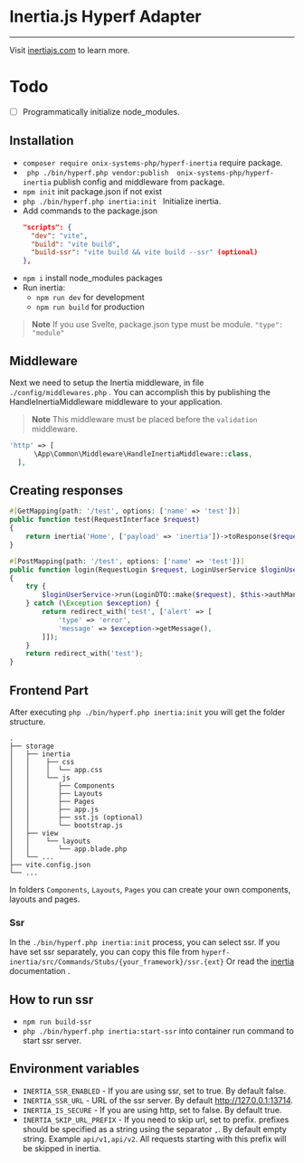 # Inertia.js Hyperf Adapter

---

Visit [inertiajs.com](https://inertiajs.com/) to learn more.


# Todo

- [ ] Programmatically initialize node_modules.


## Installation

- ``` composer require onix-systems-php/hyperf-inertia ```  require package.
- ``` php ./bin/hyperf.php vendor:publish  onix-systems-php/hyperf-inertia``` publish config and middleware from package.
- `npm init` init package.json if not exist
- ```php ./bin/hyperf.php inertia:init ``` Initialize inertia.
- Add commands to the package.json
    ```json
    "scripts": {
      "dev": "vite",
      "build": "vite build",
      "build-ssr": "vite build && vite build --ssr" (optional)
    },
    ```
- ``` npm i ``` install node_modules  packages  
- Run inertia:
  - ``` npm run dev ``` for development
  - ``` npm run build ``` for production
> **Note**
> If you use Svelte, package.json type must be module.
```"type": "module"```

## Middleware

Next we need to setup the Inertia middleware, in file `./config/middlewares.php` . You can accomplish this by publishing the HandleInertiaMiddleware middleware to your application.
> **Note**
    This middleware must be placed before the `validation` middleware.
  ```php 
  'http' => [
        \App\Common\Middleware\HandleInertiaMiddleware::class,
    ],
  ```

## Creating responses

```php
#[GetMapping(path: '/test', options: ['name' => 'test'])]
public function test(RequestInterface $request)
{
    return inertia('Home', ['payload' => 'inertia'])->toResponse($request);
}
```

```php
#[PostMapping(path: '/test', options: ['name' => 'test'])]
public function login(RequestLogin $request, LoginUserService $loginUserService)
{
    try {
        $loginUserService->run(LoginDTO::make($request), $this->authManager->tokenGuard());
    } catch (\Exception $exception) {
        return redirect_with('test', ['alert' => [
            'type' => 'error',
            'message' => $exception->getMessage(),
        ]]);
    }
    return redirect_with('test');
}
```

## Frontend Part

After executing ``php ./bin/hyperf.php inertia:init`` you will get the
folder structure.
```
.
├── storage
│   ├── inertia
│   │    ├── css
│   │    │  └── app.css
│   │    └── js
│   │       ├── Components  
│   │       ├── Layouts  
│   │       ├── Pages
│   │       ├── app.js
│   │       ├── sst.js (optional)
│   │       └── bootstrap.js
│   ├── view
│   │    └── layouts 
│   │       └── app.blade.php
│   └── ...
├── vite.config.json
└── ... 
```
In folders ```Components```, ```Layouts```, ```Pages``` you can create your own components, layouts and pages.

### Ssr
In the ```./bin/hyperf.php inertia:init``` process, you can select ssr.
If you have set ssr separately, you can copy this file from ```hyperf-inertia/src/Commands/Stubs/{your_framework}/ssr.{ext}```
Or read the [inertia](https://inertiajs.com/server-side-rendering) documentation .

## How to run ssr
- ``` npm run build-ssr ``` 
- ``` php ./bin/hyperf.php inertia:start-ssr ``` into container run command to start ssr server.

## Environment variables
- ``` INERTIA_SSR_ENABLED ``` - If you are using ssr, set to true. By default false.
- ``` INERTIA_SSR_URL ``` -  URL of the ssr server. By default http://127.0.0.1:13714.
- ``` INERTIA_IS_SECURE ``` - If you are using http, set to false. By default true.
- ``` INERTIA_SKIP_URL_PREFIX ``` - If you need to skip url, set to prefix. prefixes should be specified as a string using the separator ``,``. By default empty string. Example ``` api/v1,api/v2 ```. All requests starting with this prefix will be skipped in inertia.

